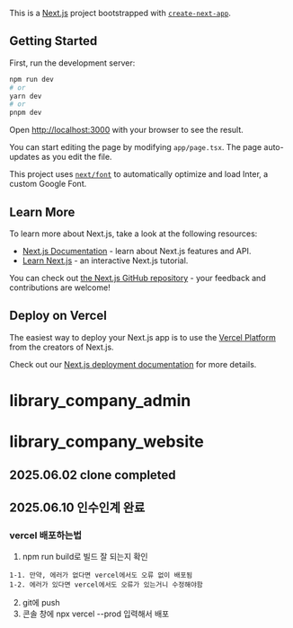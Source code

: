 This is a [Next.js](https://nextjs.org/) project bootstrapped with [`create-next-app`](https://github.com/vercel/next.js/tree/canary/packages/create-next-app).

## Getting Started

First, run the development server:

```bash
npm run dev
# or
yarn dev
# or
pnpm dev
```

Open [http://localhost:3000](http://localhost:3000) with your browser to see the result.

You can start editing the page by modifying `app/page.tsx`. The page auto-updates as you edit the file.

This project uses [`next/font`](https://nextjs.org/docs/basic-features/font-optimization) to automatically optimize and load Inter, a custom Google Font.

## Learn More

To learn more about Next.js, take a look at the following resources:

- [Next.js Documentation](https://nextjs.org/docs) - learn about Next.js features and API.
- [Learn Next.js](https://nextjs.org/learn) - an interactive Next.js tutorial.

You can check out [the Next.js GitHub repository](https://github.com/vercel/next.js/) - your feedback and contributions are welcome!

## Deploy on Vercel

The easiest way to deploy your Next.js app is to use the [Vercel Platform](https://vercel.com/new?utm_medium=default-template&filter=next.js&utm_source=create-next-app&utm_campaign=create-next-app-readme) from the creators of Next.js.

Check out our [Next.js deployment documentation](https://nextjs.org/docs/deployment) for more details.
# library_company_admin
# library_company_website

## 2025.06.02 clone completed

## 2025.06.10 인수인계 완료

### vercel 배포하는법
1. npm run build로 빌드 잘 되는지 확인
```
1-1. 만약, 에러가 없다면 vercel에서도 오류 없이 배포됨
1-2. 에러가 있다면 vercel에서도 오류가 있는거니 수정해야함
```
2. git에 push
3. 콘솔 창에 npx vercel --prod 입력해서 배포